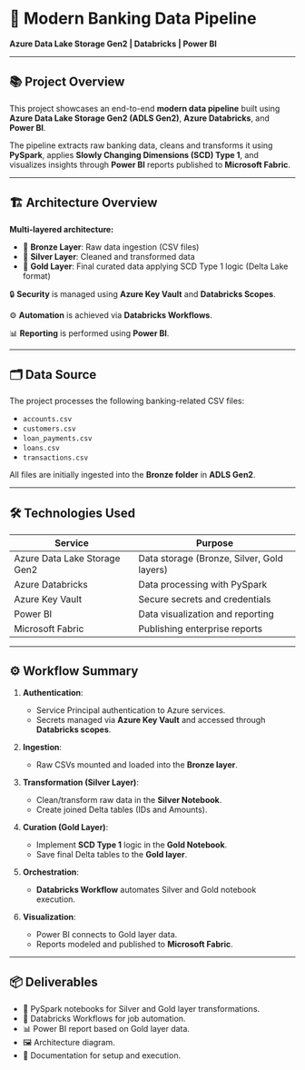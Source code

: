 # 🏦 Modern Banking Data Pipeline  
**Azure Data Lake Storage Gen2 | Databricks | Power BI**

---

## 📚 Project Overview

This project showcases an end-to-end **modern data pipeline** built using **Azure Data Lake Storage Gen2 (ADLS Gen2)**, **Azure Databricks**, and **Power BI**. 

The pipeline extracts raw banking data, cleans and transforms it using **PySpark**, applies **Slowly Changing Dimensions (SCD) Type 1**, and visualizes insights through **Power BI** reports published to **Microsoft Fabric**.

---

## 🏗️ Architecture Overview

**Multi-layered architecture:**

- 🥉 **Bronze Layer**: Raw data ingestion (CSV files)
- 🥈 **Silver Layer**: Cleaned and transformed data
- 🥇 **Gold Layer**: Final curated data applying SCD Type 1 logic (Delta Lake format)

🔒 **Security** is managed using **Azure Key Vault** and **Databricks Scopes**.

⚙️ **Automation** is achieved via **Databricks Workflows**.

📊 **Reporting** is performed using **Power BI**.

---

## 🗂️ Data Source

The project processes the following banking-related CSV files:

- `accounts.csv`
- `customers.csv`
- `loan_payments.csv`
- `loans.csv`
- `transactions.csv`

All files are initially ingested into the **Bronze folder** in **ADLS Gen2**.

---

## 🛠️ Technologies Used

| Service                  | Purpose                                       |
|---------------------------|-----------------------------------------------|
| Azure Data Lake Storage Gen2 | Data storage (Bronze, Silver, Gold layers)   |
| Azure Databricks          | Data processing with PySpark                  |
| Azure Key Vault           | Secure secrets and credentials               |
| Power BI                  | Data visualization and reporting             |
| Microsoft Fabric          | Publishing enterprise reports                |

---

## ⚙️ Workflow Summary

1. **Authentication**:
   - Service Principal authentication to Azure services.
   - Secrets managed via **Azure Key Vault** and accessed through **Databricks scopes**.

2. **Ingestion**:
   - Raw CSVs mounted and loaded into the **Bronze layer**.

3. **Transformation (Silver Layer)**:
   - Clean/transform raw data in the **Silver Notebook**.
   - Create joined Delta tables (IDs and Amounts).

4. **Curation (Gold Layer)**:
   - Implement **SCD Type 1** logic in the **Gold Notebook**.
   - Save final Delta tables to the **Gold layer**.

5. **Orchestration**:
   - **Databricks Workflow** automates Silver and Gold notebook execution.

6. **Visualization**:
   - Power BI connects to Gold layer data.
   - Reports modeled and published to **Microsoft Fabric**.

---

## 📦 Deliverables

- 📒 PySpark notebooks for Silver and Gold layer transformations.
- 🧩 Databricks Workflows for job automation.
- 📊 Power BI report based on Gold layer data.
- 🖼️ Architecture diagram.
- 📝 Documentation for setup and execution.


